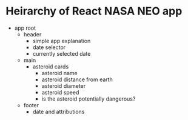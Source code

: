 # Heirarchy of React NASA NEO app

- app root
  - header
    - simple app explanation
    - date selector
    - currently selected date
  - main
    - asteroid cards
      - asteroid name
      - asteroid distance from earth
      - asteroid diameter
      - asteroid speed
      - is the asteroid potentially dangerous?
  - footer
    - date and attributions